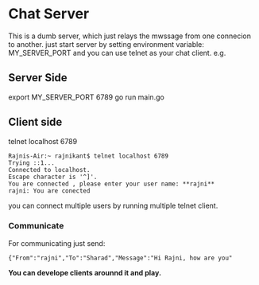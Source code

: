 # Chat Server
This is a dumb server, which just relays the mwssage from one connecion to another.
just start server by setting environment variable: MY_SERVER_PORT
and you can use telnet as your chat client.
e.g.
## Server Side
export MY_SERVER_PORT 6789
go run main.go

## Client side
telnet localhost 6789
```
Rajnis-Air:~ rajnikant$ telnet localhost 6789
Trying ::1...
Connected to localhost.
Escape character is '^]'.
You are connected , please enter your user name: **rajni**
rajni: You are conected
```
you can connect multiple users by running multiple telnet client.

### Communicate
For communicating just send:
```
{"From":"rajni","To":"Sharad","Message":"Hi Rajni, how are you"
```
**You can develope clients arounnd it and play.**
